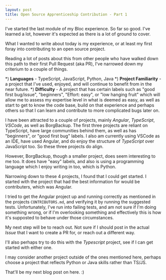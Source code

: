 ```yaml
---
layout: post
title: Open Source Apprenticeship Contribution - Part 1
---
```


I've started the last module of my Bloc experience. So far so good. I've learned a lot, however it's expected as there is a lot of ground to cover.

What I wanted to write about today is my experience, or at least my first foray into contributing to an open source project.

Reading a lot of posts about this from other people who have walked down this path to their first Pull Request (aka PR), I've narrowed down my criterium to a couple of things.

*) **Languages** - TypeScript, JavaScript, Python, Java
*) **Project Familiarity** - a project that I've used, enjoyed, and will continue to benefit from in the near future.
*) **Difficulty** - A project that has certain labels such as "good first bug/issue", "beginners", "Effort: easy", or "low hanging fruit" which will allow me to assess my expertise level in what is deemed as easy, as well as start to get to know the code base, build on that experience and perhaps others so that I can learn and contribute to more complicated bugs later on.

I have been attracted to a couple of projects, mainly _Angular_, _TypeScript_, _VSCode_, as well as BorgBackup. The first three projects are reliant on TypeScript, have large communities behind them, as well as has "beginners", or "good first bug" labels. I also am currently using VSCode as an IDE, have used Angular, and do enjoy the structure of _TypeScript_ over JavaScript too. So these three projects do align.

However, BorgBackup, though a smaller project, does seem interesting to me too. It does have "easy" labels, and also is using a programming language which I enjoy writing in too, which is Python.

Narrowing down to these 4 projects, I found that I could get started. I started with the project that had the best information for would be contributers, which was Angular.

I tried to get the Angular project up and running correctly as mentioned in the projects `CONTRIBUTORS.md`, and verifying it by running the suggested tests. Unfortunately, I've run into failing tests, and am not sure if I'm doing something wrong, or if I'm overlooking something and effectively this is how it's supposted to behave under those circumstances.

My next step will be to reach out. Not sure if I should post in the actual _Issue_ that I want to create a PR for, or reach out a different way.

I'll also perhaps try to do this with the _Typescript_ project, see if I can get started with either one.

I may consider another project outside of the ones mentioned here, perhaps choose a project that reflects Python or Java skills rather than TS/JS.

That'll be my next blog post on here. :)